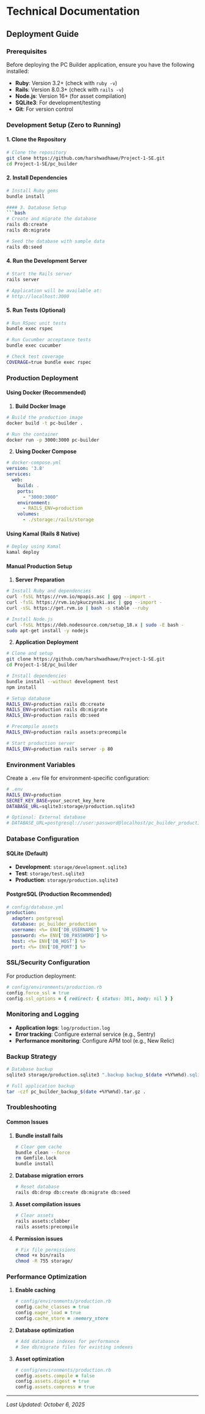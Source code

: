 # Technical Documentation

## Deployment Guide

### Prerequisites

Before deploying the PC Builder application, ensure you have the following installed:

- **Ruby**: Version 3.2+ (check with `ruby -v`)
- **Rails**: Version 8.0.3+ (check with `rails -v`)
- **Node.js**: Version 16+ (for asset compilation)
- **SQLite3**: For development/testing
- **Git**: For version control

### Development Setup (Zero to Running)

#### 1. Clone the Repository
```bash
# Clone the repository
git clone https://github.com/harshwadhawe/Project-1-SE.git
cd Project-1-SE/pc_builder
```

#### 2. Install Dependencies
```bash
# Install Ruby gems
bundle install

#### 3. Database Setup
```bash
# Create and migrate the database
rails db:create
rails db:migrate

# Seed the database with sample data
rails db:seed
```

#### 4. Run the Development Server
```bash
# Start the Rails server
rails server

# Application will be available at:
# http://localhost:3000
```

#### 5. Run Tests (Optional)
```bash
# Run RSpec unit tests
bundle exec rspec

# Run Cucumber acceptance tests
bundle exec cucumber

# Check test coverage
COVERAGE=true bundle exec rspec
```

### Production Deployment

#### Using Docker (Recommended)

1. **Build Docker Image**
```bash
# Build the production image
docker build -t pc-builder .

# Run the container
docker run -p 3000:3000 pc-builder
```

2. **Using Docker Compose**
```yaml
# docker-compose.yml
version: '3.8'
services:
  web:
    build: .
    ports:
      - "3000:3000"
    environment:
      - RAILS_ENV=production
    volumes:
      - ./storage:/rails/storage
```

#### Using Kamal (Rails 8 Native)

```bash
# Deploy using Kamal
kamal deploy
```

#### Manual Production Setup

1. **Server Preparation**
```bash
# Install Ruby and dependencies
curl -fsSL https://rvm.io/mpapis.asc | gpg --import -
curl -fsSL https://rvm.io/pkuczynski.asc | gpg --import -
curl -sSL https://get.rvm.io | bash -s stable --ruby

# Install Node.js
curl -fsSL https://deb.nodesource.com/setup_18.x | sudo -E bash -
sudo apt-get install -y nodejs
```

2. **Application Deployment**
```bash
# Clone and setup
git clone https://github.com/harshwadhawe/Project-1-SE.git
cd Project-1-SE/pc_builder

# Install dependencies
bundle install --without development test
npm install

# Setup database
RAILS_ENV=production rails db:create
RAILS_ENV=production rails db:migrate
RAILS_ENV=production rails db:seed

# Precompile assets
RAILS_ENV=production rails assets:precompile

# Start production server
RAILS_ENV=production rails server -p 80
```

### Environment Variables

Create a `.env` file for environment-specific configuration:

```bash
# .env
RAILS_ENV=production
SECRET_KEY_BASE=your_secret_key_here
DATABASE_URL=sqlite3:storage/production.sqlite3

# Optional: External database
# DATABASE_URL=postgresql://user:password@localhost/pc_builder_production
```

### Database Configuration

#### SQLite (Default)
- **Development**: `storage/development.sqlite3`
- **Test**: `storage/test.sqlite3`
- **Production**: `storage/production.sqlite3`

#### PostgreSQL (Production Recommended)
```yaml
# config/database.yml
production:
  adapter: postgresql
  database: pc_builder_production
  username: <%= ENV['DB_USERNAME'] %>
  password: <%= ENV['DB_PASSWORD'] %>
  host: <%= ENV['DB_HOST'] %>
  port: <%= ENV['DB_PORT'] %>
```

### SSL/Security Configuration

For production deployment:

```ruby
# config/environments/production.rb
config.force_ssl = true
config.ssl_options = { redirect: { status: 301, body: nil } }
```

### Monitoring and Logging

- **Application logs**: `log/production.log`
- **Error tracking**: Configure external service (e.g., Sentry)
- **Performance monitoring**: Configure APM tool (e.g., New Relic)

### Backup Strategy

```bash
# Database backup
sqlite3 storage/production.sqlite3 ".backup backup_$(date +%Y%m%d).sqlite3"

# Full application backup
tar -czf pc_builder_backup_$(date +%Y%m%d).tar.gz .
```

### Troubleshooting

#### Common Issues

1. **Bundle install fails**
   ```bash
   # Clear gem cache
   bundle clean --force
   rm Gemfile.lock
   bundle install
   ```

2. **Database migration errors**
   ```bash
   # Reset database
   rails db:drop db:create db:migrate db:seed
   ```

3. **Asset compilation issues**
   ```bash
   # Clear assets
   rails assets:clobber
   rails assets:precompile
   ```

4. **Permission issues**
   ```bash
   # Fix file permissions
   chmod +x bin/rails
   chmod -R 755 storage/
   ```

### Performance Optimization

1. **Enable caching**
   ```ruby
   # config/environments/production.rb
   config.cache_classes = true
   config.eager_load = true
   config.cache_store = :memory_store
   ```

2. **Database optimization**
   ```ruby
   # Add database indexes for performance
   # See db/migrate files for existing indexes
   ```

3. **Asset optimization**
   ```ruby
   # config/environments/production.rb
   config.assets.compile = false
   config.assets.digest = true
   config.assets.compress = true
   ```

---

*Last Updated: October 6, 2025*